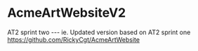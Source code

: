 # AcmeArtWebsiteV2
AT2 sprint two --- ie. Updated version based on AT2 sprint one https://github.com/RickyCgt/AcmeArtWebsite
